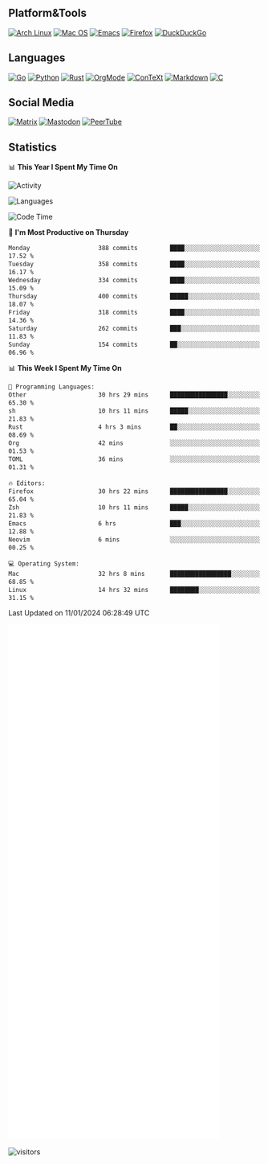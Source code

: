 ## Platform&Tools

[![Arch Linux](https://img.shields.io/badge/ArchLinux-1793D1?logo=arch-linux&logoColor=fff&style=flat-square)](https://archlinux.org/)
[![Mac OS](https://img.shields.io/badge/MacOS-000000?style=flat-square&logo=macos&logoColor=F0F0F0)](https://www.apple.com/macos/)
[![Emacs](https://img.shields.io/badge/Emacs-%237F5AB6.svg?&style=flat-square&logo=gnu-emacs&logoColor=white)](https://www.gnu.org/software/emacs/)
[![Firefox](https://img.shields.io/badge/Firefox-FF7139?style=flat-square&logo=Firefox-Browser&logoColor=white)](https://firefox.com/)
[![DuckDuckGo](https://img.shields.io/badge/DuckDuckGo-DE5833?style=flat-square&logo=DuckDuckGo&logoColor=white)](https://duckduckgo.com/)

## Languages

[![Go](https://img.shields.io/badge/Golang-%2300ADD8.svg?style=flat-square&logo=go&logoColor=white)](https://golang.org/)
[![Python](https://img.shields.io/badge/Python-3670A0?style=flat-square&logo=python&logoColor=ffdd54)](https://www.python.org/)
[![Rust](https://img.shields.io/badge/Rust-%23000000.svg?style=flat-square&logo=rust&logoColor=white)](https://www.rust-lang.org/)
[![OrgMode](https://img.shields.io/badge/OrgMode-%23000000.svg?style=flat-square&logo=org&logoColor=white)](https://orgmode.org/)
[![ConTeXt](https://img.shields.io/badge/ConTeXt-%23008080.svg?style=flat-square&logo=latex&logoColor=white)](https://contextgarden.net/)
[![Markdown](https://img.shields.io/badge/MarkDown-%23000000.svg?style=flat-square&logo=markdown&logoColor=white)](https://daringfireball.net/projects/markdown/)
[![C](https://img.shields.io/badge/C-%2300599C.svg?style=flat-square&logo=c&logoColor=white)](https://www.iso.org/standard/74528.html)

## Social Media
<!--[![Telegram](https://img.shields.io/badge/SteamedFish-2CA5E0?style=social&logo=telegram&logoColor=white)](https://t.me/SteamedFish)-->

[![Matrix](https://img.shields.io/badge/SteamedFish-2CA5E0?style=social&logo=matrix&logoColor=black)](https://matrix.to/#/@i:steamedfish.org)
[![Mastodon](https://img.shields.io/mastodon/follow/109596467238113271?domain=https%3A%2F%2Fmastodon.steamedfish.org%2F&style=social)](https://steamedfish.org/@SteamedFish)
[![PeerTube](https://img.shields.io/badge/PeerTube-23000000.svg?logo=peertube&style=social)](https://peertube.steamedfish.org/)

## Statistics


📊 **This Year I Spent My Time On** 

![Activity](https://wakatime.com/share/@SteamedFish/7529f30a-f1b7-40a4-8d09-e6d855cb7a13.png)

![Languages](https://wakatime.com/share/@SteamedFish/1c5e5366-0e9e-40d8-ac85-d630f61b69c6.svg)

<!--START_SECTION:waka-->
![Code Time](http://img.shields.io/badge/Code%20Time-3%2C437%20hrs%2032%20mins-blue)

📅 **I'm Most Productive on Thursday** 

```text
Monday                   388 commits         ████░░░░░░░░░░░░░░░░░░░░░   17.52 % 
Tuesday                  358 commits         ████░░░░░░░░░░░░░░░░░░░░░   16.17 % 
Wednesday                334 commits         ████░░░░░░░░░░░░░░░░░░░░░   15.09 % 
Thursday                 400 commits         █████░░░░░░░░░░░░░░░░░░░░   18.07 % 
Friday                   318 commits         ████░░░░░░░░░░░░░░░░░░░░░   14.36 % 
Saturday                 262 commits         ███░░░░░░░░░░░░░░░░░░░░░░   11.83 % 
Sunday                   154 commits         ██░░░░░░░░░░░░░░░░░░░░░░░   06.96 % 
```


📊 **This Week I Spent My Time On** 

```text
💬 Programming Languages: 
Other                    30 hrs 29 mins      ████████████████░░░░░░░░░   65.30 % 
sh                       10 hrs 11 mins      █████░░░░░░░░░░░░░░░░░░░░   21.83 % 
Rust                     4 hrs 3 mins        ██░░░░░░░░░░░░░░░░░░░░░░░   08.69 % 
Org                      42 mins             ░░░░░░░░░░░░░░░░░░░░░░░░░   01.53 % 
TOML                     36 mins             ░░░░░░░░░░░░░░░░░░░░░░░░░   01.31 % 

🔥 Editors: 
Firefox                  30 hrs 22 mins      ████████████████░░░░░░░░░   65.04 % 
Zsh                      10 hrs 11 mins      █████░░░░░░░░░░░░░░░░░░░░   21.83 % 
Emacs                    6 hrs               ███░░░░░░░░░░░░░░░░░░░░░░   12.88 % 
Neovim                   6 mins              ░░░░░░░░░░░░░░░░░░░░░░░░░   00.25 % 

💻 Operating System: 
Mac                      32 hrs 8 mins       █████████████████░░░░░░░░   68.85 % 
Linux                    14 hrs 32 mins      ████████░░░░░░░░░░░░░░░░░   31.15 % 
```


 Last Updated on 11/01/2024 06:28:49 UTC
<!--END_SECTION:waka-->


![Metrics](https://github.com/SteamedFish/SteamedFish/blob/master/github-metrics.svg)


![visitors](https://visitor-badge.laobi.icu/badge?page_id=SteamedFish.SteamedFish)
